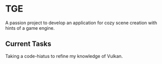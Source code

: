 # TGE
A passion project to develop an application for cozy scene creation with hints of a game engine.

## Current Tasks
Taking a code-hiatus to refine my knowledge of Vulkan.
